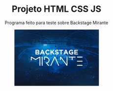 <h1 align="center"> Projeto HTML CSS JS</h1>

<p align="center">
Programa feito para teste sobre Backstage Mirante
</p>

<p align="center">
    <img alt="Logo Backstage Mirante" src="./assets/backstage-mirante.jfif">
</p>